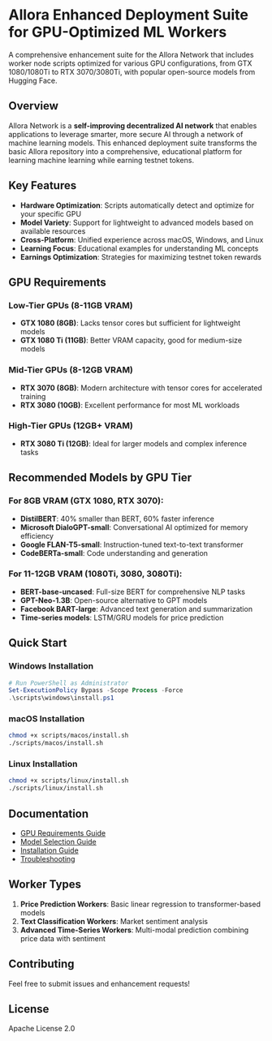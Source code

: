 # Allora Enhanced Deployment Suite for GPU-Optimized ML Workers

A comprehensive enhancement suite for the Allora Network that includes worker node scripts optimized for various GPU configurations, from GTX 1080/1080Ti to RTX 3070/3080Ti, with popular open-source models from Hugging Face.

## Overview

Allora Network is a **self-improving decentralized AI network** that enables applications to leverage smarter, more secure AI through a network of machine learning models. This enhanced deployment suite transforms the basic Allora repository into a comprehensive, educational platform for learning machine learning while earning testnet tokens.

## Key Features

- **Hardware Optimization**: Scripts automatically detect and optimize for your specific GPU
- **Model Variety**: Support for lightweight to advanced models based on available resources
- **Cross-Platform**: Unified experience across macOS, Windows, and Linux
- **Learning Focus**: Educational examples for understanding ML concepts
- **Earnings Optimization**: Strategies for maximizing testnet token rewards

## GPU Requirements

### Low-Tier GPUs (8-11GB VRAM)
- **GTX 1080 (8GB)**: Lacks tensor cores but sufficient for lightweight models
- **GTX 1080 Ti (11GB)**: Better VRAM capacity, good for medium-size models

### Mid-Tier GPUs (8-12GB VRAM)
- **RTX 3070 (8GB)**: Modern architecture with tensor cores for accelerated training
- **RTX 3080 (10GB)**: Excellent performance for most ML workloads

### High-Tier GPUs (12GB+ VRAM)
- **RTX 3080 Ti (12GB)**: Ideal for larger models and complex inference tasks

## Recommended Models by GPU Tier

### For 8GB VRAM (GTX 1080, RTX 3070):
- **DistilBERT**: 40% smaller than BERT, 60% faster inference
- **Microsoft DialoGPT-small**: Conversational AI optimized for memory efficiency
- **Google FLAN-T5-small**: Instruction-tuned text-to-text transformer
- **CodeBERTa-small**: Code understanding and generation

### For 11-12GB VRAM (1080Ti, 3080, 3080Ti):
- **BERT-base-uncased**: Full-size BERT for comprehensive NLP tasks
- **GPT-Neo-1.3B**: Open-source alternative to GPT models
- **Facebook BART-large**: Advanced text generation and summarization
- **Time-series models**: LSTM/GRU models for price prediction

## Quick Start

### Windows Installation
```powershell
# Run PowerShell as Administrator
Set-ExecutionPolicy Bypass -Scope Process -Force
.\scripts\windows\install.ps1
```

### macOS Installation
```bash
chmod +x scripts/macos/install.sh
./scripts/macos/install.sh
```

### Linux Installation
```bash
chmod +x scripts/linux/install.sh
./scripts/linux/install.sh
```

## Documentation

- [GPU Requirements Guide](docs/gpu_requirements.md)
- [Model Selection Guide](docs/model_selection.md)
- [Installation Guide](docs/installation_guide.md)
- [Troubleshooting](docs/troubleshooting.md)

## Worker Types

1. **Price Prediction Workers**: Basic linear regression to transformer-based models
2. **Text Classification Workers**: Market sentiment analysis
3. **Advanced Time-Series Workers**: Multi-modal prediction combining price data with sentiment

## Contributing

Feel free to submit issues and enhancement requests!

## License

Apache License 2.0
